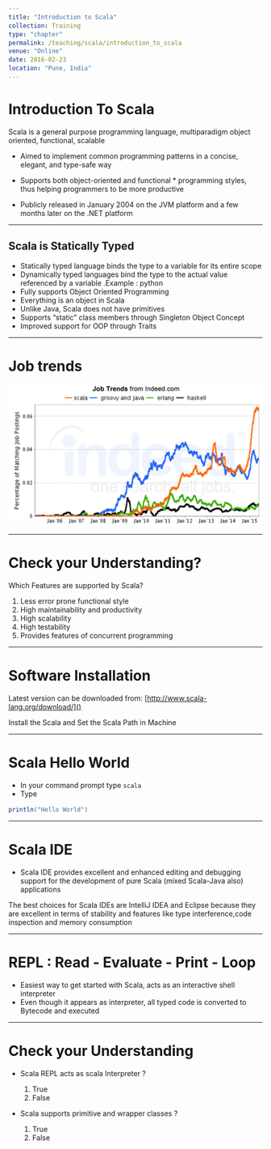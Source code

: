 ```yaml
---
title: "Introduction to Scala"
collection: Training
type: "chapter"
permalink: /teaching/scala/introduction_to_scala
venue: "Online"
date: 2016-02-23
location: "Pune, India"
---
```

<!-- .slide: data-background="./images/bg-1.png" -->
# Introduction To Scala
Scala is a general purpose programming language, multiparadigm object oriented, functional, scalable

* Aimed to implement common programming patterns in a concise, elegant, and type-safe way

* Supports both object-oriented and functional * programming styles, thus helping programmers to be more  productive

* Publicly released in January 2004 on the JVM platform and a few months later on the .NET platform

---
<!-- .slide: data-background="./images/bg-1.png" -->
## Scala is Statically Typed
* Statically typed language binds the type to a variable for its entire scope
* Dynamically typed languages bind the type to the actual value referenced by a variable .Example : python
* Fully supports Object Oriented Programming
* Everything is an object in Scala
* Unlike Java, Scala does not have primitives
* Supports “static” class members through Singleton Object Concept
* Improved support for OOP through Traits

---
# Job trends
![alt Job Trends](./images/job-trends.png "Job Trends")

---
# Check your Understanding?
Which Features are supported by Scala?

1. Less error prone functional style
2. High maintainability and productivity
3. High scalability
4. High testability
5. Provides features of concurrent programming

---
# Software Installation
Latest version can be downloaded from: [http://www.scala-lang.org/download/]()

Install the Scala and Set the Scala Path in Machine

---
# Scala Hello World
* In your command prompt type ```scala```
* Type
```scala
println("Hello World")
```
---
# Scala IDE
* Scala IDE provides excellent and enhanced editing and debugging support for the development of pure Scala  (mixed Scala-Java also) applications

The best choices for Scala IDEs are IntelliJ IDEA and Eclipse because they are excellent in terms of stability and  features like type interference,code inspection and memory consumption

---
# REPL : Read - Evaluate - Print - Loop
* Easiest way to get started with Scala, acts as an interactive shell interpreter
* Even though it appears as interpreter, all typed code is converted to Bytecode and executed

---
# Check your Understanding
* Scala REPL acts as scala Interpreter ?

    1. True
    2. False

* Scala supports primitive and wrapper classes ?
    1. True
    2. False

